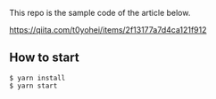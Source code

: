 This repo is the sample code of the article below.

https://qiita.com/t0yohei/items/2f13177a7d4ca121f912

## How to start

```
$ yarn install
$ yarn start
```
